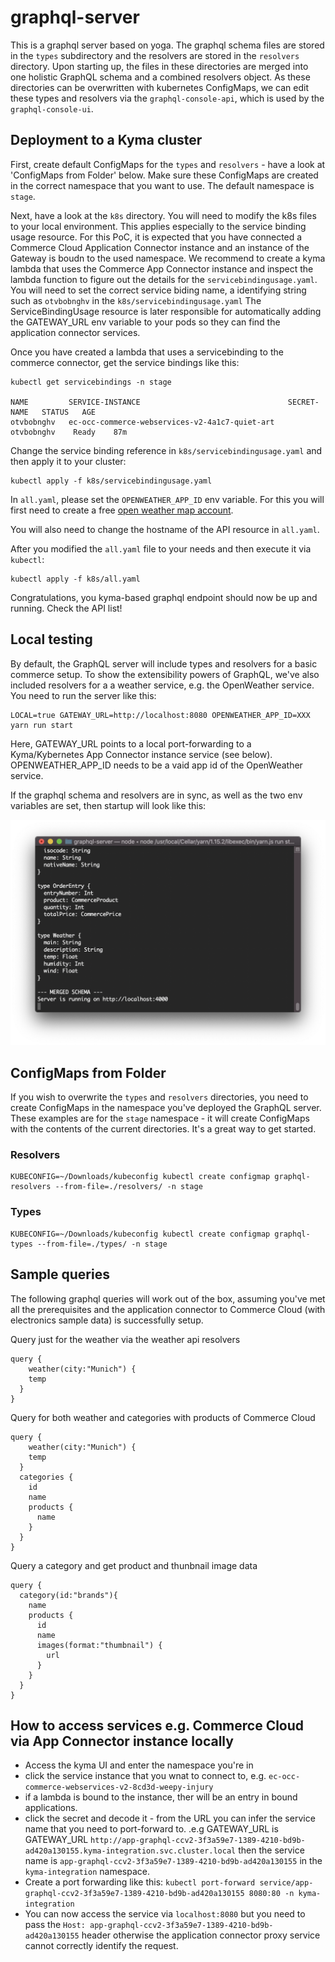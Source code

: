 # graphql-server

This is a graphql server based on yoga. The graphql schema files are stored in the `types` subdirectory and the resolvers are stored in the `resolvers` directory. Upon starting up, the files in these directories are merged into one holistic GraphQL schema and a combined resolvers object. As these directories can be overwritten with kubernetes ConfigMaps, we can edit these types and resolvers via the `graphql-console-api`, which is used by the `graphql-console-ui`. 


## Deployment to a Kyma cluster
First, create default ConfigMaps for the `types` and `resolvers` - have a look at 'ConfigMaps from Folder' below. Make sure these ConfigMaps are created in the correct namespace that you want to use. The default namespace is `stage`. 

Next, have a look at the `k8s` directory. You will need to modify the k8s files to your local environment. This applies especially to the service binding usage resource. For this PoC, it is expected that you have connected a Commerce Cloud Application Connector instance and an instance of the Gateway is boudn to the used namespace. We recommend to create a kyma lambda that uses the Commerce App Connector instance and inspect the lambda function to figure out the details for the `servicebindingusage.yaml`. You will need to set the correct service biding name, a identifying string such as `otvbobnghv` in the `k8s/servicebindingusage.yaml` The ServiceBindingUsage resource is later responsible for automatically adding the GATEWAY_URL env variable to your pods so they can find the application connector services. 

Once you have created a lambda that uses a servicebinding to the commerce connector, get the service bindings like this:

```
kubectl get servicebindings -n stage

NAME         SERVICE-INSTANCE                                 SECRET-NAME   STATUS   AGE
otvbobnghv   ec-occ-commerce-webservices-v2-4a1c7-quiet-art   otvbobnghv    Ready    87m
```
Change the service binding reference in `k8s/servicebindingusage.yaml` and then apply it to your cluster:

```
kubectl apply -f k8s/servicebindingusage.yaml
```

In `all.yaml`, please set the `OPENWEATHER_APP_ID` env variable. For this you will first need to create a free [open weather map account](https://openweathermap.org/api). 

You will also need to change the hostname of the API resource in `all.yaml`. 

After you modified the `all.yaml` file to your needs and then execute it via `kubectl`:

```
kubectl apply -f k8s/all.yaml
```

Congratulations, you kyma-based graphql endpoint should now be up and running. Check the API list! 

## Local testing
By default, the GraphQL server will include types and resolvers for a basic commerce setup. To show the extensibility powers of GraphQL, we've also included resolvers for a a weather service, e.g. the OpenWeather service. You need to run the server like this:

```
LOCAL=true GATEWAY_URL=http://localhost:8080 OPENWEATHER_APP_ID=XXX yarn run start
```
Here, GATEWAY_URL points to a local port-forwarding to a Kyma/Kybernetes App Connector instance service (see below). OPENWEATHER_APP_ID needs to be a vaid app id of the OpenWeather service. 

If the graphql schema and resolvers are in sync, as well as the two env variables are set, then startup will look like this:

<img src="resources/terminal.png"/>

## ConfigMaps from Folder
If you wish to overwrite the `types` and `resolvers` directories, you need to create ConfigMaps in the namespace you've deployed the GraphQL server. 
These examples are for the `stage` namespace - it will create ConfigMaps with the contents of the current directories. It's a great way to get started. 

### Resolvers
```
KUBECONFIG=~/Downloads/kubeconfig kubectl create configmap graphql-resolvers --from-file=./resolvers/ -n stage
```

### Types
```
KUBECONFIG=~/Downloads/kubeconfig kubectl create configmap graphql-types --from-file=./types/ -n stage
```

## Sample queries

The following graphql queries will work out of the box, assuming you've met all the prerequisites and the application connector to Commerce Cloud (with electronics sample data) is successfully setup. 

Query just for the weather via the weather api resolvers
```
query {
 	weather(city:"Munich") {
    temp
  }
}
```

Query for both weather and categories with products of Commerce Cloud
```
query {
 	weather(city:"Munich") {
    temp
  }
  categories {
    id
    name
    products {
      name
    }
  }
}
```

Query a category and get product and thunbnail image data
```
query {
  category(id:"brands"){
    name
    products {
      id
      name 
      images(format:"thumbnail") {
        url
      }
    }
  }
}
```

## How to access services e.g. Commerce Cloud via App Connector instance locally
- Access the kyma UI and enter the namespace you're in
- click the service instance that you wnat to connect to, e.g. `ec-occ-commerce-webservices-v2-8cd3d-weepy-injury`
- if a lambda is bound to the instance, ther will be an entry in bound applications. 
- click the secret and decode it - from the URL you can infer the service name that you need to port-forward to. .e.g GATEWAY_URL is GATEWAY_URL
`http://app-graphql-ccv2-3f3a59e7-1389-4210-bd9b-ad420a130155.kyma-integration.svc.cluster.local` then the service name is `app-graphql-ccv2-3f3a59e7-1389-4210-bd9b-ad420a130155` in the `kyma-integration` namespace.
- Create a port forwarding like this: `kubectl port-forward service/app-graphql-ccv2-3f3a59e7-1389-4210-bd9b-ad420a130155 8080:80 -n kyma-integration`
- You can now access the service via `localhost:8080` but you need to pass the `Host: app-graphql-ccv2-3f3a59e7-1389-4210-bd9b-ad420a130155` header otherwise the application connector proxy service cannot correctly identify the request. 
